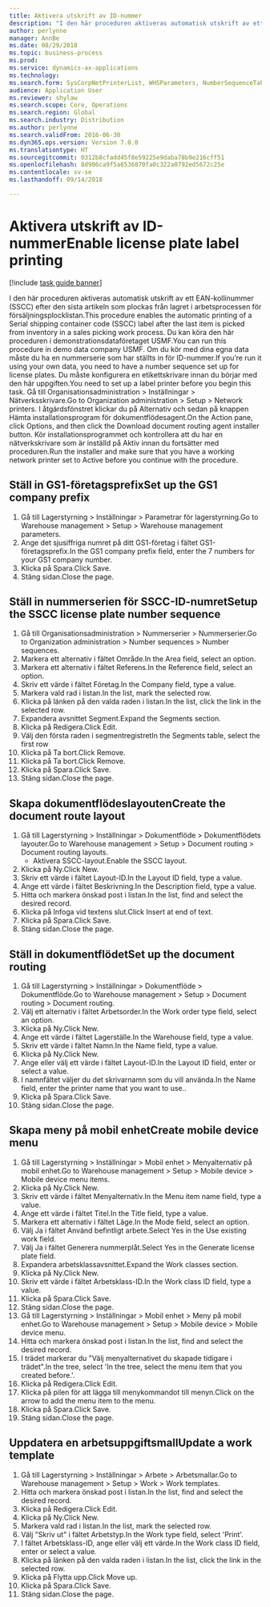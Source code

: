 ```yaml
--- 
title: Aktivera utskrift av ID-nummer
description: "I den här proceduren aktiveras automatisk utskrift av ett EAN-kollinummer (SSCC) efter den sista artikeln som plockas från lagret i arbetsprocessen för försäljningsplocklistan."
author: perlynne
manager: AnnBe
ms.date: 08/29/2018
ms.topic: business-process
ms.prod: 
ms.service: dynamics-ax-applications
ms.technology: 
ms.search.form: SysCorpNetPrinterList, WHSParameters, NumberSequenceTableListPage, NumberSequenceDetails, WHSDocumentRoutingLayout, WHSDocumentRouting, WHSRFMenuItem, WHSRFMenu, WHSWorkTemplateTable
audience: Application User
ms.reviewer: shylaw
ms.search.scope: Core, Operations
ms.search.region: Global
ms.search.industry: Distribution
ms.author: perlynne
ms.search.validFrom: 2016-06-30
ms.dyn365.ops.version: Version 7.0.0
ms.translationtype: HT
ms.sourcegitcommit: 0312b8cfadd45f8e59225e9daba78b9e216cff51
ms.openlocfilehash: 8d906ca9f5a6536870fa0c322a0792ed5672c25e
ms.contentlocale: sv-se
ms.lasthandoff: 09/14/2018

---
```

# <a name="enable-license-plate-label-printing"></a><span data-ttu-id="e04b0-103">Aktivera utskrift av ID-nummer</span><span class="sxs-lookup"><span data-stu-id="e04b0-103">Enable license plate label printing</span></span>

[!include [task guide banner](../../includes/task-guide-banner.md)]

<span data-ttu-id="e04b0-104">I den här proceduren aktiveras automatisk utskrift av ett EAN-kollinummer (SSCC) efter den sista artikeln som plockas från lagret i arbetsprocessen för försäljningsplocklistan.</span><span class="sxs-lookup"><span data-stu-id="e04b0-104">This procedure enables the automatic printing of a Serial shipping container code (SSCC) label after the last item is picked from inventory in a sales picking work process.</span></span> <span data-ttu-id="e04b0-105">Du kan köra den här proceduren i demonstrationsdataföretaget USMF.</span><span class="sxs-lookup"><span data-stu-id="e04b0-105">You can run this procedure in demo data company USMF.</span></span> <span data-ttu-id="e04b0-106">Om du kör med dina egna data måste du ha en nummerserie som har ställts in för ID-nummer.</span><span class="sxs-lookup"><span data-stu-id="e04b0-106">If you’re run it using your own data, you need to have a number sequence set up for license plates.</span></span> <span data-ttu-id="e04b0-107">Du måste konfigurera en etikettskrivare innan du börjar med den här uppgiften.</span><span class="sxs-lookup"><span data-stu-id="e04b0-107">You need to set up a label printer before you begin this task.</span></span> <span data-ttu-id="e04b0-108">Gå till Organisationsadministration > Inställningar > Nätverksskrivare.</span><span class="sxs-lookup"><span data-stu-id="e04b0-108">Go to Organization administration > Setup > Network printers.</span></span> <span data-ttu-id="e04b0-109">I åtgärdsfönstret klickar du på Alternativ och sedan på knappen Hämta installationsprogram för dokumentflödesagent.</span><span class="sxs-lookup"><span data-stu-id="e04b0-109">On the Action pane, click Options, and then click the Download document routing agent installer button.</span></span> <span data-ttu-id="e04b0-110">Kör installationsprogrammet och kontrollera att du har en nätverkskrivare som är inställd på Aktiv innan du fortsätter med proceduren.</span><span class="sxs-lookup"><span data-stu-id="e04b0-110">Run the installer and make sure that you have a working network printer set to Active before you continue with the procedure.</span></span>


## <a name="set-up-the-gs1-company-prefix"></a><span data-ttu-id="e04b0-111">Ställ in GS1-företagsprefix</span><span class="sxs-lookup"><span data-stu-id="e04b0-111">Set up the GS1 company prefix</span></span>
1. <span data-ttu-id="e04b0-112">Gå till Lagerstyrning > Inställningar > Parametrar för lagerstyrning.</span><span class="sxs-lookup"><span data-stu-id="e04b0-112">Go to Warehouse management > Setup > Warehouse management parameters.</span></span>
2. <span data-ttu-id="e04b0-113">Ange det sjusiffriga numret på ditt GS1-företag i fältet GS1-företagsprefix.</span><span class="sxs-lookup"><span data-stu-id="e04b0-113">In the GS1 company prefix field, enter the 7 numbers for your GS1 company number.</span></span>
3. <span data-ttu-id="e04b0-114">Klicka på Spara.</span><span class="sxs-lookup"><span data-stu-id="e04b0-114">Click Save.</span></span>
4. <span data-ttu-id="e04b0-115">Stäng sidan.</span><span class="sxs-lookup"><span data-stu-id="e04b0-115">Close the page.</span></span>

## <a name="setup-the-sscc-license-plate-number-sequence"></a><span data-ttu-id="e04b0-116">Ställ in nummerserien för SSCC-ID-numret</span><span class="sxs-lookup"><span data-stu-id="e04b0-116">Setup the SSCC license plate number sequence</span></span>
1. <span data-ttu-id="e04b0-117">Gå till Organisationsadministration > Nummerserier > Nummerserier.</span><span class="sxs-lookup"><span data-stu-id="e04b0-117">Go to Organization administration > Number sequences > Number sequences.</span></span>
2. <span data-ttu-id="e04b0-118">Markera ett alternativ i fältet Område.</span><span class="sxs-lookup"><span data-stu-id="e04b0-118">In the Area field, select an option.</span></span>
3. <span data-ttu-id="e04b0-119">Markera ett alternativ i fältet Referens.</span><span class="sxs-lookup"><span data-stu-id="e04b0-119">In the Reference field, select an option.</span></span>
4. <span data-ttu-id="e04b0-120">Skriv ett värde i fältet Företag.</span><span class="sxs-lookup"><span data-stu-id="e04b0-120">In the Company field, type a value.</span></span>
5. <span data-ttu-id="e04b0-121">Markera vald rad i listan.</span><span class="sxs-lookup"><span data-stu-id="e04b0-121">In the list, mark the selected row.</span></span>
6. <span data-ttu-id="e04b0-122">Klicka på länken på den valda raden i listan.</span><span class="sxs-lookup"><span data-stu-id="e04b0-122">In the list, click the link in the selected row.</span></span>
7. <span data-ttu-id="e04b0-123">Expandera avsnittet Segment.</span><span class="sxs-lookup"><span data-stu-id="e04b0-123">Expand the Segments section.</span></span>
8. <span data-ttu-id="e04b0-124">Klicka på Redigera.</span><span class="sxs-lookup"><span data-stu-id="e04b0-124">Click Edit.</span></span>
9. <span data-ttu-id="e04b0-125">Välj den första raden i segmentregistret</span><span class="sxs-lookup"><span data-stu-id="e04b0-125">In the Segments table, select the first row</span></span>
10. <span data-ttu-id="e04b0-126">Klicka på Ta bort.</span><span class="sxs-lookup"><span data-stu-id="e04b0-126">Click Remove.</span></span>
11. <span data-ttu-id="e04b0-127">Klicka på Ta bort.</span><span class="sxs-lookup"><span data-stu-id="e04b0-127">Click Remove.</span></span>
12. <span data-ttu-id="e04b0-128">Klicka på Spara.</span><span class="sxs-lookup"><span data-stu-id="e04b0-128">Click Save.</span></span>
13. <span data-ttu-id="e04b0-129">Stäng sidan.</span><span class="sxs-lookup"><span data-stu-id="e04b0-129">Close the page.</span></span>

## <a name="create-the-document-route-layout"></a><span data-ttu-id="e04b0-130">Skapa dokumentflödeslayouten</span><span class="sxs-lookup"><span data-stu-id="e04b0-130">Create the document route layout</span></span>
1. <span data-ttu-id="e04b0-131">Gå till Lagerstyrning > Inställningar > Dokumentflöde > Dokumentflödets layouter.</span><span class="sxs-lookup"><span data-stu-id="e04b0-131">Go to Warehouse management > Setup > Document routing > Document routing layouts.</span></span>
    * <span data-ttu-id="e04b0-132">Aktivera SSCC-layout.</span><span class="sxs-lookup"><span data-stu-id="e04b0-132">Enable the SSCC layout.</span></span>  
2. <span data-ttu-id="e04b0-133">Klicka på Ny.</span><span class="sxs-lookup"><span data-stu-id="e04b0-133">Click New.</span></span>
3. <span data-ttu-id="e04b0-134">Skriv ett värde i fältet Layout-ID.</span><span class="sxs-lookup"><span data-stu-id="e04b0-134">In the Layout ID field, type a value.</span></span>
4. <span data-ttu-id="e04b0-135">Ange ett värde i fältet Beskrivning.</span><span class="sxs-lookup"><span data-stu-id="e04b0-135">In the Description field, type a value.</span></span>
5. <span data-ttu-id="e04b0-136">Hitta och markera önskad post i listan.</span><span class="sxs-lookup"><span data-stu-id="e04b0-136">In the list, find and select the desired record.</span></span>
6. <span data-ttu-id="e04b0-137">Klicka på Infoga vid textens slut.</span><span class="sxs-lookup"><span data-stu-id="e04b0-137">Click Insert at end of text.</span></span>
7. <span data-ttu-id="e04b0-138">Klicka på Spara.</span><span class="sxs-lookup"><span data-stu-id="e04b0-138">Click Save.</span></span>
8. <span data-ttu-id="e04b0-139">Stäng sidan.</span><span class="sxs-lookup"><span data-stu-id="e04b0-139">Close the page.</span></span>

## <a name="set-up-the-document-routing"></a><span data-ttu-id="e04b0-140">Ställ in dokumentflödet</span><span class="sxs-lookup"><span data-stu-id="e04b0-140">Set up the document routing</span></span>
1. <span data-ttu-id="e04b0-141">Gå till Lagerstyrning > Inställningar > Dokumentflöde > Dokumentflöde.</span><span class="sxs-lookup"><span data-stu-id="e04b0-141">Go to Warehouse management > Setup > Document routing > Document routing.</span></span>
2. <span data-ttu-id="e04b0-142">Välj ett alternativ i fältet Arbetsorder.</span><span class="sxs-lookup"><span data-stu-id="e04b0-142">In the Work order type field, select an option.</span></span>
3. <span data-ttu-id="e04b0-143">Klicka på Ny.</span><span class="sxs-lookup"><span data-stu-id="e04b0-143">Click New.</span></span>
4. <span data-ttu-id="e04b0-144">Ange ett värde i fältet Lagerställe.</span><span class="sxs-lookup"><span data-stu-id="e04b0-144">In the Warehouse field, type a value.</span></span>
5. <span data-ttu-id="e04b0-145">Skriv ett värde i fältet Namn.</span><span class="sxs-lookup"><span data-stu-id="e04b0-145">In the Name field, type a value.</span></span>
6. <span data-ttu-id="e04b0-146">Klicka på Ny.</span><span class="sxs-lookup"><span data-stu-id="e04b0-146">Click New.</span></span>
7. <span data-ttu-id="e04b0-147">Ange eller välj ett värde i fältet Layout-ID.</span><span class="sxs-lookup"><span data-stu-id="e04b0-147">In the Layout ID field, enter or select a value.</span></span>
8. <span data-ttu-id="e04b0-148">I namnfältet väljer du det skrivarnamn som du vill använda.</span><span class="sxs-lookup"><span data-stu-id="e04b0-148">In the Name field, enter the printer name that you want to use..</span></span>
9. <span data-ttu-id="e04b0-149">Klicka på Spara.</span><span class="sxs-lookup"><span data-stu-id="e04b0-149">Click Save.</span></span>
10. <span data-ttu-id="e04b0-150">Stäng sidan.</span><span class="sxs-lookup"><span data-stu-id="e04b0-150">Close the page.</span></span>

## <a name="create-mobile-device-menu"></a><span data-ttu-id="e04b0-151">Skapa meny på mobil enhet</span><span class="sxs-lookup"><span data-stu-id="e04b0-151">Create mobile device menu</span></span>
1. <span data-ttu-id="e04b0-152">Gå till Lagerstyrning > Inställningar > Mobil enhet > Menyalternativ på mobil enhet.</span><span class="sxs-lookup"><span data-stu-id="e04b0-152">Go to Warehouse management > Setup > Mobile device > Mobile device menu items.</span></span>
2. <span data-ttu-id="e04b0-153">Klicka på Ny.</span><span class="sxs-lookup"><span data-stu-id="e04b0-153">Click New.</span></span>
3. <span data-ttu-id="e04b0-154">Skriv ett värde i fältet Menyalternativ.</span><span class="sxs-lookup"><span data-stu-id="e04b0-154">In the Menu item name field, type a value.</span></span>
4. <span data-ttu-id="e04b0-155">Ange ett värde i fältet Titel.</span><span class="sxs-lookup"><span data-stu-id="e04b0-155">In the Title field, type a value.</span></span>
5. <span data-ttu-id="e04b0-156">Markera ett alternativ i fältet Läge.</span><span class="sxs-lookup"><span data-stu-id="e04b0-156">In the Mode field, select an option.</span></span>
6. <span data-ttu-id="e04b0-157">Välj Ja i fältet Använd befintligt arbete.</span><span class="sxs-lookup"><span data-stu-id="e04b0-157">Select Yes in the Use existing work field.</span></span>
7. <span data-ttu-id="e04b0-158">Välj Ja i fältet Generera nummerplåt.</span><span class="sxs-lookup"><span data-stu-id="e04b0-158">Select Yes in the Generate license plate field.</span></span>
8. <span data-ttu-id="e04b0-159">Expandera arbetsklassavsnittet.</span><span class="sxs-lookup"><span data-stu-id="e04b0-159">Expand the Work classes section.</span></span>
9. <span data-ttu-id="e04b0-160">Klicka på Ny.</span><span class="sxs-lookup"><span data-stu-id="e04b0-160">Click New.</span></span>
10. <span data-ttu-id="e04b0-161">Skriv ett värde i fältet Arbetsklass-ID.</span><span class="sxs-lookup"><span data-stu-id="e04b0-161">In the Work class ID field, type a value.</span></span>
11. <span data-ttu-id="e04b0-162">Klicka på Spara.</span><span class="sxs-lookup"><span data-stu-id="e04b0-162">Click Save.</span></span>
12. <span data-ttu-id="e04b0-163">Stäng sidan.</span><span class="sxs-lookup"><span data-stu-id="e04b0-163">Close the page.</span></span>
13. <span data-ttu-id="e04b0-164">Gå till Lagerstyrning > Inställningar > Mobil enhet > Meny på mobil enhet.</span><span class="sxs-lookup"><span data-stu-id="e04b0-164">Go to Warehouse management > Setup > Mobile device > Mobile device menu.</span></span>
14. <span data-ttu-id="e04b0-165">Hitta och markera önskad post i listan.</span><span class="sxs-lookup"><span data-stu-id="e04b0-165">In the list, find and select the desired record.</span></span>
15. <span data-ttu-id="e04b0-166">I trädet markerar du "Välj menyalternativet du skapade tidigare i trädet".</span><span class="sxs-lookup"><span data-stu-id="e04b0-166">In the tree, select 'In the tree, select the menu item that you created before.'.</span></span>
16. <span data-ttu-id="e04b0-167">Klicka på Redigera.</span><span class="sxs-lookup"><span data-stu-id="e04b0-167">Click Edit.</span></span>
17. <span data-ttu-id="e04b0-168">Klicka på pilen för att lägga till menykommandot till menyn.</span><span class="sxs-lookup"><span data-stu-id="e04b0-168">Click on the arrow to add the menu item to the menu.</span></span>
18. <span data-ttu-id="e04b0-169">Klicka på Spara.</span><span class="sxs-lookup"><span data-stu-id="e04b0-169">Click Save.</span></span>
19. <span data-ttu-id="e04b0-170">Stäng sidan.</span><span class="sxs-lookup"><span data-stu-id="e04b0-170">Close the page.</span></span>

## <a name="update-a-work-template"></a><span data-ttu-id="e04b0-171">Uppdatera en arbetsuppgiftsmall</span><span class="sxs-lookup"><span data-stu-id="e04b0-171">Update a work template</span></span>
1. <span data-ttu-id="e04b0-172">Gå till Lagerstyrning > Inställningar > Arbete > Arbetsmallar.</span><span class="sxs-lookup"><span data-stu-id="e04b0-172">Go to Warehouse management > Setup > Work > Work templates.</span></span>
2. <span data-ttu-id="e04b0-173">Hitta och markera önskad post i listan.</span><span class="sxs-lookup"><span data-stu-id="e04b0-173">In the list, find and select the desired record.</span></span>
3. <span data-ttu-id="e04b0-174">Klicka på Redigera.</span><span class="sxs-lookup"><span data-stu-id="e04b0-174">Click Edit.</span></span>
4. <span data-ttu-id="e04b0-175">Klicka på Ny.</span><span class="sxs-lookup"><span data-stu-id="e04b0-175">Click New.</span></span>
5. <span data-ttu-id="e04b0-176">Markera vald rad i listan.</span><span class="sxs-lookup"><span data-stu-id="e04b0-176">In the list, mark the selected row.</span></span>
6. <span data-ttu-id="e04b0-177">Välj "Skriv ut" i fältet Arbetstyp.</span><span class="sxs-lookup"><span data-stu-id="e04b0-177">In the Work type field, select 'Print'.</span></span>
7. <span data-ttu-id="e04b0-178">I fältet Arbetsklass-ID, ange eller välj ett värde.</span><span class="sxs-lookup"><span data-stu-id="e04b0-178">In the Work class ID field, enter or select a value.</span></span>
8. <span data-ttu-id="e04b0-179">Klicka på länken på den valda raden i listan.</span><span class="sxs-lookup"><span data-stu-id="e04b0-179">In the list, click the link in the selected row.</span></span>
9. <span data-ttu-id="e04b0-180">Klicka på Flytta upp.</span><span class="sxs-lookup"><span data-stu-id="e04b0-180">Click Move up.</span></span>
10. <span data-ttu-id="e04b0-181">Klicka på Spara.</span><span class="sxs-lookup"><span data-stu-id="e04b0-181">Click Save.</span></span>
11. <span data-ttu-id="e04b0-182">Stäng sidan.</span><span class="sxs-lookup"><span data-stu-id="e04b0-182">Close the page.</span></span>


